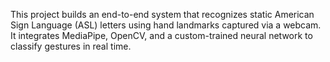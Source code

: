This project builds an end-to-end system that recognizes static American Sign Language (ASL) letters using hand landmarks captured via a webcam. It integrates MediaPipe, OpenCV, and a custom-trained neural network to classify gestures in real time.
